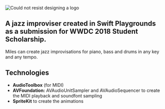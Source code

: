 ![Could not resist designing  a logo](https://image.ibb.co/k4tmVS/logoessay.jpg)

## A jazz improviser created in Swift Playgrounds as a submission for WWDC 2018 Student Scholarship. 


Miles can create jazz improvisations for piano, bass and drums in any key and any tempo. 
 

## Technologies 
* **AudioToolbox** (for MIDI)
* **AVFoundation:** AVAudioUnitSampler and AVAudioSequencer to create the MIDI playback and soundfont sampling
* **SpriteKit** to create the animations
